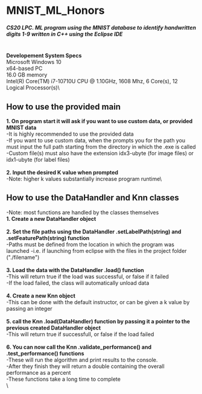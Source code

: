 # MNIST_ML_Honors
##### CS20 LPC. ML program using the MNIST database to identify handwritten digits 1-9 written in C++ using the Eclipse IDE
\
**Developement System Specs**\
Microsoft Windows 10\
x64-based PC\
16.0 GB memory\
Intel(R) Core(TM) i7-10710U CPU @ 1.10GHz, 1608 Mhz, 6 Core(s), 12 Logical Processor(s)\

## How to use the provided main
**1. On program start it will ask if you want to use custom data, or provided MNIST data**\
-It is highly recommended to use the provided data\
-If you want to use custom data, when the prompts you for the path you must input the full path starting from the directory in which the .exe is called\
-Custom file(s) must also have the extension idx3-ubyte (for image files) or idx1-ubyte (for label files)\
\
**2. Input the desired K value when prompted**\
-Note: higher k values substantially increase program runtime\
## How to use the DataHandler and Knn classes
-Note: most functions are handled by the classes themselves\
**1. Create a new DataHandler object**\
\
**2. Set the file paths using the DataHandler .setLabelPath(string) and .setFeaturePath(string) function**\
-Paths must be defined from the location in which the program was launched
-i.e. if launching from eclipse with the files in the project folder ("./filename")\
\
**3. Load the data with the DataHandler .load() function**\
-This will return true if the load was successful, or false if it failed\
-If the load failed, the class will automatically unload data\
\
**4. Create a new Knn object**\
-This can be done with the default instructor, or can be given a k value by passing an integer\
\
**5. call the Knn .load(DataHandler) function by passing it a pointer to the previous created DataHandler object**\
-This will return true if successfull, or false if the load failed\
\
**6. You can now call the Knn .validate_performance() and .test_performance() functions**\
-These will run the algorithm and print results to the console.\
-After they finish they will return a double containing the overall performance as a percent\
-These functions take a long time to complete\
\

